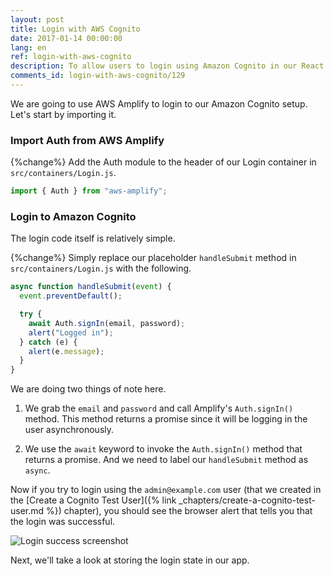 ```yaml
---
layout: post
title: Login with AWS Cognito
date: 2017-01-14 00:00:00
lang: en
ref: login-with-aws-cognito
description: To allow users to login using Amazon Cognito in our React.js app, we are going to use AWS Amplify. We need the Cognito User Pool Id and our App Client Id. We login the user by calling the Auth.signIn() method from AWS Amplify.
comments_id: login-with-aws-cognito/129
---
```


We are going to use AWS Amplify to login to our Amazon Cognito setup. Let's start by importing it.

### Import Auth from AWS Amplify

{%change%} Add the Auth module to the header of our Login container in `src/containers/Login.js`.

```jsx
import { Auth } from "aws-amplify";
```

### Login to Amazon Cognito

The login code itself is relatively simple.

{%change%} Simply replace our placeholder `handleSubmit` method in `src/containers/Login.js` with the following.

```js
async function handleSubmit(event) {
  event.preventDefault();

  try {
    await Auth.signIn(email, password);
    alert("Logged in");
  } catch (e) {
    alert(e.message);
  }
}
```

We are doing two things of note here.

1. We grab the `email` and `password` and call Amplify's `Auth.signIn()` method. This method returns a promise since it will be logging in the user asynchronously.

2. We use the `await` keyword to invoke the `Auth.signIn()` method that returns a promise. And we need to label our `handleSubmit` method as `async`.

Now if you try to login using the `admin@example.com` user (that we created in the [Create a Cognito Test User]({% link _chapters/create-a-cognito-test-user.md %}) chapter), you should see the browser alert that tells you that the login was successful.

![Login success screenshot](/assets/login-success.png)

Next, we'll take a look at storing the login state in our app.
